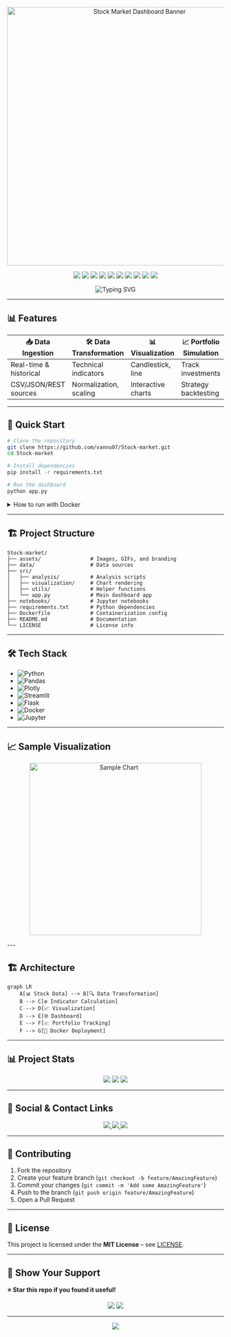 <!-- Stock Market Dashboard README - Enhanced -->

<!-- 1. Custom Banner -->
<p align="center">
  <img src="assets/banner.png" alt="Stock Market Dashboard Banner" width="600"/>
</p>

<!-- 2. Reliable Shields.io Badges -->
<p align="center">
  <img src="https://img.shields.io/badge/Python-3.8+-3776ab?style=for-the-badge&logo=python"/>
  <img src="https://img.shields.io/badge/Pandas-150458?style=for-the-badge&logo=pandas&logoColor=white"/>
  <img src="https://img.shields.io/badge/Plotly-3F4F75?style=for-the-badge&logo=plotly&logoColor=white"/>
  <img src="https://img.shields.io/badge/Streamlit-FF4B4B?style=for-the-badge&logo=streamlit&logoColor=white"/>
  <img src="https://img.shields.io/badge/Docker-2496ED?style=for-the-badge&logo=docker&logoColor=white"/>
  <img src="https://img.shields.io/badge/Flask-000000?style=for-the-badge&logo=flask&logoColor=white"/>
  <img src="https://img.shields.io/github/stars/vannu07/Stock-market?style=for-the-badge&logo=github"/>
  <img src="https://img.shields.io/github/issues/vannu07/Stock-market?color=yellow&style=for-the-badge&logo=github"/>
  <img src="https://img.shields.io/github/license/vannu07/Stock-market?color=blue&style=for-the-badge"/>
  <img src="https://img.shields.io/badge/made%20by-vannu07-blue.svg?style=for-the-badge"/>
</p>

<!-- Typing Animation -->
<p align="center">
  <img src="https://readme-typing-svg.demolab.com?font=Fira+Code&size=22&duration=3500&pause=1000&color=2196F3&center=true&vCenter=true&width=435&lines=Live+Market+Dashboard;Stock+Analysis+Platform;Portfolio+Simulation+Tools;Data+Science+for+Finance" alt="Typing SVG" />
</p>

---

## 📊 Features

| 📥 Data Ingestion       | 🛠️ Data Transformation   | 📊 Visualization      | 📈 Portfolio Simulation | 🖥️ Web Dashboard      | 🐳 Docker Support      |
|------------------------|--------------------------|-----------------------|------------------------|-----------------------|-----------------------|
| Real-time & historical | Technical indicators     | Candlestick, line     | Track investments      | Streamlit/Flask app   | Containerization      |
| CSV/JSON/REST sources  | Normalization, scaling   | Interactive charts    | Strategy backtesting   | User authentication   |                       |

---

## 🚀 Quick Start

```bash
# Clone the repository
git clone https://github.com/vannu07/Stock-market.git
cd Stock-market

# Install dependencies
pip install -r requirements.txt

# Run the dashboard
python app.py
```

<details>
  <summary>How to run with Docker</summary>

  ```bash
  docker build -t stock-market .
  docker run -p 8501:8501 stock-market
  ```
</details>

---

## 🏗️ Project Structure

```
Stock-market/
├── assets/                # Images, GIFs, and branding
├── data/                  # Data sources
├── src/
│   ├── analysis/          # Analysis scripts
│   ├── visualization/     # Chart rendering
│   ├── utils/             # Helper functions
│   └── app.py             # Main dashboard app
├── notebooks/             # Jupyter notebooks
├── requirements.txt       # Python dependencies
├── Dockerfile             # Containerization config
├── README.md              # Documentation
└── LICENSE                # License info
```

---

## 🛠️ Tech Stack

- ![Python](https://img.shields.io/badge/Python-3776ab?style=flat-square&logo=python&logoColor=white)
- ![Pandas](https://img.shields.io/badge/Pandas-150458?style=flat-square&logo=pandas&logoColor=white)
- ![Plotly](https://img.shields.io/badge/Plotly-3F4F75?style=flat-square&logo=plotly&logoColor=white)
- ![Streamlit](https://img.shields.io/badge/Streamlit-FF4B4B?style=flat-square&logo=streamlit&logoColor=white)
- ![Flask](https://img.shields.io/badge/Flask-000000?style=flat-square&logo=flask&logoColor=white)
- ![Docker](https://img.shields.io/badge/Docker-2496ED?style=flat-square&logo=docker&logoColor=white)
- ![Jupyter](https://img.shields.io/badge/Jupyter-F37626?style=flat-square&logo=jupyter&logoColor=white)

---


## 📈 Sample Visualization

<p align="center">
  <img src="https://raw.githubusercontent.com/plotly/plotly.py/master/doc/source/_static/plotly_logo.gif" alt="Sample Chart" width="400"/>
</p>
---

## 🏗️ Architecture

```mermaid
graph LR
    A[📊 Stock Data] --> B[🔍 Data Transformation]
    B --> C[⚙️ Indicator Calculation]
    C --> D[📈 Visualization]
    D --> E[🌐 Dashboard]
    E --> F[📈 Portfolio Tracking]
    F --> G[🐳 Docker Deployment]
```

---

## 📊 Project Stats

<p align="center">
  <img src="https://img.shields.io/github/last-commit/vannu07/Stock-market?style=for-the-badge&logo=github"/>
  <img src="https://img.shields.io/github/languages/code-size/vannu07/Stock-market?style=for-the-badge"/>
  <img src="https://img.shields.io/github/contributors/vannu07/Stock-market?style=for-the-badge"/>
</p>

---

## 🤝 Social & Contact Links

<p align="center">
  <a href="https://linkedin.com/in/vannu07">
    <img src="https://img.shields.io/badge/LinkedIn-vannu07-0077B5?style=for-the-badge&logo=linkedin"/>
  </a>
  <a href="https://github.com/vannu07">
    <img src="https://img.shields.io/badge/GitHub-vannu07-181717?style=for-the-badge&logo=github"/>
  </a>
  <a href="mailto:your.email@example.com">
    <img src="https://img.shields.io/badge/Email-Contact-D14836?style=for-the-badge&logo=gmail&logoColor=white"/>
  </a>
</p>

---

## 🤝 Contributing

1. Fork the repository
2. Create your feature branch (`git checkout -b feature/AmazingFeature`)
3. Commit your changes (`git commit -m 'Add some AmazingFeature'`)
4. Push to the branch (`git push origin feature/AmazingFeature`)
5. Open a Pull Request

---

## 📄 License

This project is licensed under the **MIT License** – see [LICENSE](LICENSE).

---

## 🌟 Show Your Support

**⭐ Star this repo if you found it useful!**

<p align="center">
  <img src="https://img.shields.io/github/stars/vannu07/Stock-market.svg?style=for-the-badge&logo=github"/>
  <img src="https://img.shields.io/github/forks/vannu07/Stock-market.svg?style=for-the-badge&logo=github"/>
</p>

---

<!-- 10. Footer Wave Animation -->
<p align="center">
  <img src="https://capsule-render.vercel.app/api?type=waving&color=gradient&height=100&section=footer"/>
</p>
